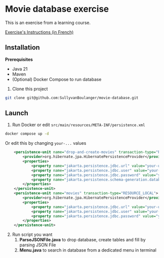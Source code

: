 # Movie database exercise

This is an exercise from a learning course.

[Exercise's Instructions (in French)](./instructions.md)

## Installation

**Prerequisites**

- Java 21
- Maven
- (Optional) Docker Compose to run database

1. Clone this project
```sh
git clone git@github.com:SullyvanBoulanger/movie-database.git
```
## Launch

1. Run Docker or edit `src/main/resources/META-INF/persistence.xml`
```sh
docker compose up -d
```

Or edit this by changing `your-...` values

```xml
    <persistence-unit name="drop-and-create-movies" transaction-type="RESOURCE_LOCAL">
        <provider>org.hibernate.jpa.HibernatePersistenceProvider</provider>
        <properties>
            <property name="jakarta.persistence.jdbc.url" value="your-url" />
            <property name="jakarta.persistence.jdbc.user" value="your-username" />
            <property name="jakarta.persistence.jdbc.password" value="your-password" />
            <property name="jakarta.persistence.schema-generation.database.action" value="drop-and-create"/>
        </properties>
    </persistence-unit>
    <persistence-unit name="movies" transaction-type="RESOURCE_LOCAL">
        <provider>org.hibernate.jpa.HibernatePersistenceProvider</provider>
        <properties>
            <property name="jakarta.persistence.jdbc.url" value="your-url" />
            <property name="jakarta.persistence.jdbc.user" value="your-username" />
            <property name="jakarta.persistence.jdbc.password" value="your-password" />
        </properties>
    </persistence-unit>
```

2. Run script you want
   1. **ParseJSONFile.java** to drop database, create tables and fill by parsing JSON File
   2.  **Menu.java** to search in database from a dedicated menu in terminal